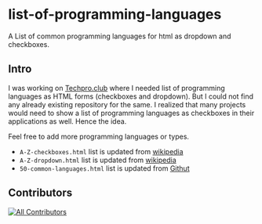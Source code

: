# list-of-programming-languages

A List of common programming languages for html as dropdown and checkboxes.

## Intro

I was working on [Techpro.club](https://github.com/ClubTechPro/techpro.club) where I needed list of programming languages as HTML forms (checkboxes and dropdown). But I could not find any already existing repository for the same. I realized that many projects would need to show a list of programming languages as checkboxes in their applications as well. Hence the idea.

Feel free to add more programming languages or types.

-   `A-Z-checkboxes.html` list is updated from [wikipedia](https://en.wikipedia.org/wiki/List_of_programming_languages)
-   `A-Z-dropdown.html` list is updated from [wikipedia](https://en.wikipedia.org/wiki/List_of_programming_languages)
-   `50-common-languages.html` list is updated from [Githut](https://madnight.github.io/githut/#/pull_requests/2021/4)

## Contributors

<!-- ALL-CONTRIBUTORS-LIST:START - Do not remove or modify this section -->
<!-- prettier-ignore-start -->
<!-- markdownlint-disable -->

<!-- markdownlint-restore -->
<!-- prettier-ignore-end -->

<!-- ALL-CONTRIBUTORS-LIST:END -->

<!-- ALL-CONTRIBUTORS-BADGE:START - Do not remove or modify this section -->

[![All Contributors](https://img.shields.io/badge/all_contributors-13-orange.svg?style=flat-square)](#contributors)

<!-- ALL-CONTRIBUTORS-BADGE:END -->

